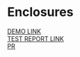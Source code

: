 # Enclosures




[DEMO LINK](https://voronok16.github.io/layout_enclosures/) <br>
[TEST REPORT LINK](https://voronok16.github.io/layout_enclosures/report/html_report/)<br>
[PR](https://github.com/mate-academy/layout_enclosures/pull/165)
